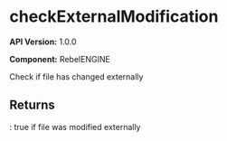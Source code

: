 # checkExternalModification

**API Version:** 1.0.0

**Component:** RebelENGINE

Check if file has changed externally

## Returns

: true if file was modified externally

